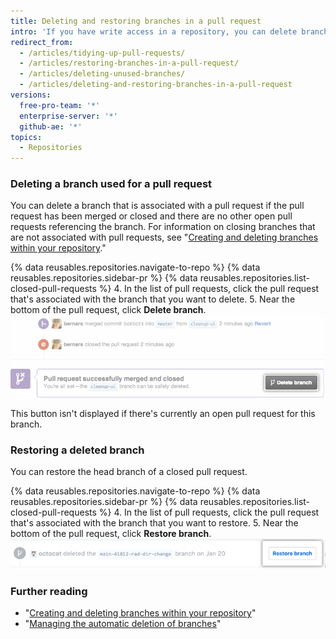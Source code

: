 ```yaml
---
title: Deleting and restoring branches in a pull request
intro: 'If you have write access in a repository, you can delete branches that are associated with closed or merged pull requests. You cannot delete branches that are associated with open pull requests.'
redirect_from:
  - /articles/tidying-up-pull-requests/
  - /articles/restoring-branches-in-a-pull-request/
  - /articles/deleting-unused-branches/
  - /articles/deleting-and-restoring-branches-in-a-pull-request
versions:
  free-pro-team: '*'
  enterprise-server: '*'
  github-ae: '*'
topics:
  - Repositories
---
```


### Deleting a branch used for a pull request

You can delete a branch that is associated with a pull request if the pull request has been merged or closed and there are no other open pull requests referencing the branch. For information on closing branches that are not associated with pull requests, see "[Creating and deleting branches within your repository](/github/collaborating-with-issues-and-pull-requests/creating-and-deleting-branches-within-your-repository#deleting-a-branch)."

{% data reusables.repositories.navigate-to-repo %}
{% data reusables.repositories.sidebar-pr %}
{% data reusables.repositories.list-closed-pull-requests %}
4. In the list of pull requests, click the pull request that's associated with the branch that you want to delete.
5. Near the bottom of the pull request, click **Delete branch**.
   ![Delete branch button](/assets/images/help/pull_requests/delete_branch_button.png)

   This button isn't displayed if there's currently an open pull request for this branch.

### Restoring a deleted branch

You can restore the head branch of a closed pull request.

{% data reusables.repositories.navigate-to-repo %}
{% data reusables.repositories.sidebar-pr %}
{% data reusables.repositories.list-closed-pull-requests %}
4. In the list of pull requests, click the pull request that's associated with the branch that you want to restore.
5. Near the bottom of the pull request, click **Restore branch**.
   ![Restore deleted branch button](/assets/images/help/branches/branches-restore-deleted.png)

### Further reading

- "[Creating and deleting branches within your repository](/github/collaborating-with-issues-and-pull-requests/creating-and-deleting-branches-within-your-repository)"
- "[Managing the automatic deletion of branches](/github/administering-a-repository/managing-the-automatic-deletion-of-branches)"
